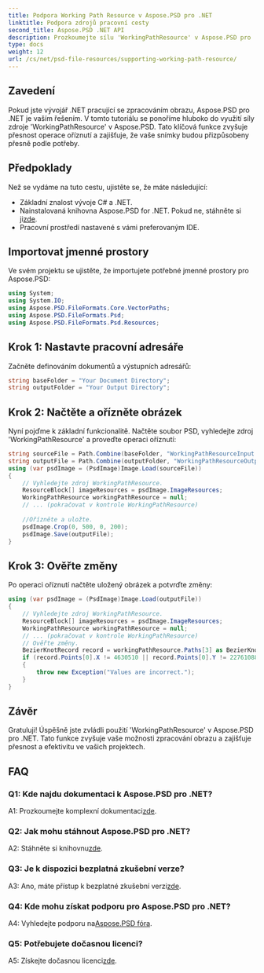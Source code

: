 ```yaml
---
title: Podpora Working Path Resource v Aspose.PSD pro .NET
linktitle: Podpora zdrojů pracovní cesty
second_title: Aspose.PSD .NET API
description: Prozkoumejte sílu 'WorkingPathResource' v Aspose.PSD pro .NET. Vylepšete přesnost obrazu pomocí tohoto podrobného průvodce.
type: docs
weight: 12
url: /cs/net/psd-file-resources/supporting-working-path-resource/
---
```

## Zavedení
Pokud jste vývojář .NET pracující se zpracováním obrazu, Aspose.PSD pro .NET je vaším řešením. V tomto tutoriálu se ponoříme hluboko do využití síly zdroje 'WorkingPathResource' v Aspose.PSD. Tato klíčová funkce zvyšuje přesnost operace oříznutí a zajišťuje, že vaše snímky budou přizpůsobeny přesně podle potřeby.
## Předpoklady
Než se vydáme na tuto cestu, ujistěte se, že máte následující:
- Základní znalost vývoje C# a .NET.
-  Nainstalovaná knihovna Aspose.PSD for .NET. Pokud ne, stáhněte si ji[zde](https://releases.aspose.com/psd/net/).
- Pracovní prostředí nastavené s vámi preferovaným IDE.
## Importovat jmenné prostory
Ve svém projektu se ujistěte, že importujete potřebné jmenné prostory pro Aspose.PSD:
```csharp
using System;
using System.IO;
using Aspose.PSD.FileFormats.Core.VectorPaths;
using Aspose.PSD.FileFormats.Psd;
using Aspose.PSD.FileFormats.Psd.Resources;
```
## Krok 1: Nastavte pracovní adresáře
Začněte definováním dokumentů a výstupních adresářů:
```csharp
string baseFolder = "Your Document Directory";
string outputFolder = "Your Output Directory";
```
## Krok 2: Načtěte a ořízněte obrázek
Nyní pojďme k základní funkcionalitě. Načtěte soubor PSD, vyhledejte zdroj 'WorkingPathResource' a proveďte operaci oříznutí:
```csharp
string sourceFile = Path.Combine(baseFolder, "WorkingPathResourceInput.psd");
string outputFile = Path.Combine(outputFolder, "WorkingPathResourceOutput.psd");
using (var psdImage = (PsdImage)Image.Load(sourceFile))
{
    // Vyhledejte zdroj WorkingPathResource.
    ResourceBlock[] imageResources = psdImage.ImageResources;
    WorkingPathResource workingPathResource = null;
    // ... (pokračovat v kontrole WorkingPathResource)
    
    //Ořízněte a uložte.
    psdImage.Crop(0, 500, 0, 200);
    psdImage.Save(outputFile);
}
```
## Krok 3: Ověřte změny
Po operaci oříznutí načtěte uložený obrázek a potvrďte změny:
```csharp
using (var psdImage = (PsdImage)Image.Load(outputFile))
{
    // Vyhledejte zdroj WorkingPathResource.
    ResourceBlock[] imageResources = psdImage.ImageResources;
    WorkingPathResource workingPathResource = null;
    // ... (pokračovat v kontrole WorkingPathResource)
    // Ověřte změny.
    BezierKnotRecord record = workingPathResource.Paths[3] as BezierKnotRecord;
    if (record.Points[0].X != 4630510 || record.Points[0].Y != 22761088)
    {
        throw new Exception("Values are incorrect.");
    }
}
```
## Závěr

Gratuluji! Úspěšně jste zvládli použití 'WorkingPathResource' v Aspose.PSD pro .NET. Tato funkce zvyšuje vaše možnosti zpracování obrazu a zajišťuje přesnost a efektivitu ve vašich projektech.

## FAQ

### Q1: Kde najdu dokumentaci k Aspose.PSD pro .NET?

 A1: Prozkoumejte komplexní dokumentaci[zde](https://reference.aspose.com/psd/net/).

### Q2: Jak mohu stáhnout Aspose.PSD pro .NET?

 A2: Stáhněte si knihovnu[zde](https://releases.aspose.com/psd/net/).

### Q3: Je k dispozici bezplatná zkušební verze?

 A3: Ano, máte přístup k bezplatné zkušební verzi[zde](https://releases.aspose.com/).

### Q4: Kde mohu získat podporu pro Aspose.PSD pro .NET?

 A4: Vyhledejte podporu na[Aspose.PSD fóra](https://forum.aspose.com/c/psd/34).

### Q5: Potřebujete dočasnou licenci?

 A5: Získejte dočasnou licenci[zde](https://purchase.aspose.com/temporary-license/).